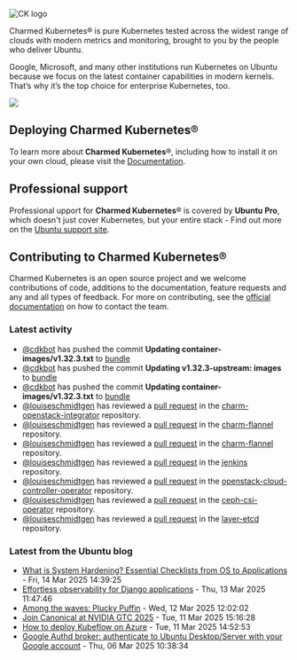 ![CK logo](https://assets.ubuntu.com/v1/451d4cf4-Charmed+Kubernetes_RGB_onWhite_2022.svg)

Charmed Kubernetes® is pure Kubernetes tested across the widest range of clouds with modern metrics and monitoring, brought to you by the people who deliver Ubuntu.

Google, Microsoft, and many other institutions run Kubernetes on Ubuntu because we focus on the latest container capabilities in modern kernels. That’s why it’s the top choice for enterprise Kubernetes, too.

![](https://assets.ubuntu.com/v1/843c77b6-juju-at-a-glace.svg)

## Deploying Charmed Kubernetes®

To learn more about **Charmed Kubernetes**®, including how to install it on your own cloud, please visit the [Documentation][docs].

## Professional support

Professional upport for **Charmed Kubernetes**® is covered by **Ubuntu Pro**, which doesn't just cover Kubernetes, but your entire stack - Find out more on the [Ubuntu support site](https://ubuntu.com/support).

## Contributing to Charmed Kubernetes®

Charmed Kubernetes is an open source project and we welcome contributions of code, additions to the documentation, feature requests and any and all types of feedback. For more on contributing, see the [official documentation][get-in-touch] on how to contact the team.

<!-- LINKS -->
[docs]: https://ubuntu.com/kubernetes/docs
[get-in-touch]: https://ubuntu.com/kubernetes/docs/get-in-touch

### Latest activity

<!-- activity starts -->
 - [@cdkbot](https://github.com/cdkbot) has pushed the commit **Updating container-images/v1.32.3.txt** to [bundle](https://github.com/charmed-kubernetes/bundle)
 - [@cdkbot](https://github.com/cdkbot) has pushed the commit **Updating v1.32.3-upstream: images** to [bundle](https://github.com/charmed-kubernetes/bundle)
 - [@cdkbot](https://github.com/cdkbot) has pushed the commit **Updating container-images/v1.32.3.txt** to [bundle](https://github.com/charmed-kubernetes/bundle)
 - [@louiseschmidtgen](https://github.com/louiseschmidtgen) has reviewed a [pull request](https://github.com/charmed-kubernetes/charm-openstack-integrator/pull/15) in the [charm-openstack-integrator](https://github.com/charmed-kubernetes/charm-openstack-integrator) repository.
 - [@louiseschmidtgen](https://github.com/louiseschmidtgen) has reviewed a [pull request](https://github.com/charmed-kubernetes/charm-flannel/pull/92) in the [charm-flannel](https://github.com/charmed-kubernetes/charm-flannel) repository.
 - [@louiseschmidtgen](https://github.com/louiseschmidtgen) has reviewed a [pull request](https://github.com/charmed-kubernetes/charm-flannel/pull/92) in the [charm-flannel](https://github.com/charmed-kubernetes/charm-flannel) repository.
 - [@louiseschmidtgen](https://github.com/louiseschmidtgen) has reviewed a [pull request](https://github.com/charmed-kubernetes/jenkins/pull/1615) in the [jenkins](https://github.com/charmed-kubernetes/jenkins) repository.
 - [@louiseschmidtgen](https://github.com/louiseschmidtgen) has reviewed a [pull request](https://github.com/charmed-kubernetes/openstack-cloud-controller-operator/pull/10) in the [openstack-cloud-controller-operator](https://github.com/charmed-kubernetes/openstack-cloud-controller-operator) repository.
 - [@louiseschmidtgen](https://github.com/louiseschmidtgen) has reviewed a [pull request](https://github.com/charmed-kubernetes/ceph-csi-operator/pull/42) in the [ceph-csi-operator](https://github.com/charmed-kubernetes/ceph-csi-operator) repository.
 - [@louiseschmidtgen](https://github.com/louiseschmidtgen) has reviewed a [pull request](https://github.com/charmed-kubernetes/layer-etcd/pull/216) in the [layer-etcd](https://github.com/charmed-kubernetes/layer-etcd) repository.
<!-- activity ends -->

<!-- roadmap starts -->

<!-- roadmap ends -->

### Latest from the Ubuntu blog

<!-- blog starts -->
* [What is System Hardening? Essential Checklists from OS to Applications](https://ubuntu.com//blog/what-is-system-hardening-definition-and-best-practices) - Fri, 14 Mar 2025 14:39:25 
* [Effortless observability for Django applications](https://ubuntu.com//blog/effortless-observability-for-django-applications) - Thu, 13 Mar 2025 11:47:46 
* [Among the waves: Plucky Puffin](https://ubuntu.com//blog/among-the-waves-plucky-puffin) - Wed, 12 Mar 2025 12:02:02 
* [Join Canonical at NVIDIA GTC 2025](https://ubuntu.com//blog/join-canonical-at-nvidia-gtc-2025) - Tue, 11 Mar 2025 15:16:28 
* [How to deploy Kubeflow on Azure](https://ubuntu.com//blog/how-to-deploy-kubeflow-on-azure) - Tue, 11 Mar 2025 14:52:53 
* [Google Authd broker: authenticate to Ubuntu Desktop/Server with your Google account](https://ubuntu.com//blog/google-authd-broker-ubuntu-desktop-server) - Thu, 06 Mar 2025 10:38:34 
<!-- blog ends -->
